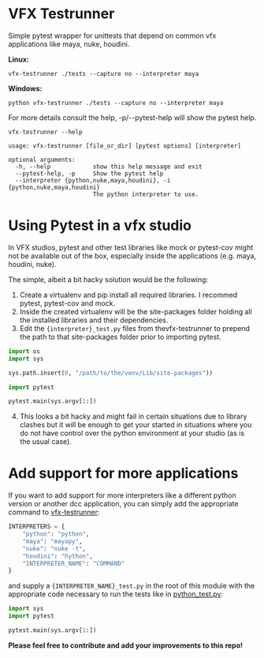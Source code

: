 # VFX Testrunner

Simple pytest wrapper for unittests that depend on common vfx applications like maya, nuke, houdini.

**Linux:**
```
vfx-testrunner ./tests --capture no --interpreter maya
```

**Windows:**
```
python vfx-testrunner ./tests --capture no --interpreter maya
```

For more details consult the help, -p/--pytest-help will show the pytest help.

```
vfx-testrunner --help

usage: vfx-testrunner [file_or_dir] [pytest options] [interpreter]

optional arguments:
  -h, --help            show this help message and exit
  --pytest-help, -p     Show the pytest help
  --interpreter {python,nuke,maya,houdini}, -i {python,nuke,maya,houdini}
                        The python interpreter to use.

```

# Using Pytest in a vfx studio

In VFX studios, pytest and other test libraries like mock or pytest-cov might not be available out of the box, especially inside the applications (e.g. maya, houdini, nuke).

The simple, albeit a bit hacky solution would be the following:

1. Create a virtualenv and pip install all required libraries. I recommed pytest, pytest-cov and mock.
2. Inside the created virtualenv will be the site-packages folder holding all the installed libraries and their dependencies.
3. Edit the `{interpreter}_test.py` files from thevfx-testrunner to prepend the path to that site-packages folder prior to importing pytest.

```python
import os
import sys

sys.path.insert(0, "/path/to/the/venv/Lib/site-packages"))

import pytest

pytest.main(sys.argv[1:])
```

4. This looks a bit hacky and might fail in certain situations due to library clashes but it will be enough to get your started in situations where you do not have control over the python environment at your studio (as is the usual case).

# Add support for more applications

If you want to add support for more interpreters like a different python version or another dcc application, you can simply add the appropriate command to [vfx-testrunner](vfx-testrunner):

```python
INTERPRETERS = {
    "python": "python",
    "maya": "mayapy",
    "nuke": "nuke -t",
    "houdini": "hython",
    "INTERPRETER_NAME": "COMMAND"
}
```

and supply a `{INTERPRETER_NAME}_test.py` in the root of this module with the appropriate code necessary to run the tests like in [python_test.py](python_test.py):

```python
import sys
import pytest

pytest.main(sys.argv[1:])
```

**Please feel free to contribute and add your improvements to this repo!**
